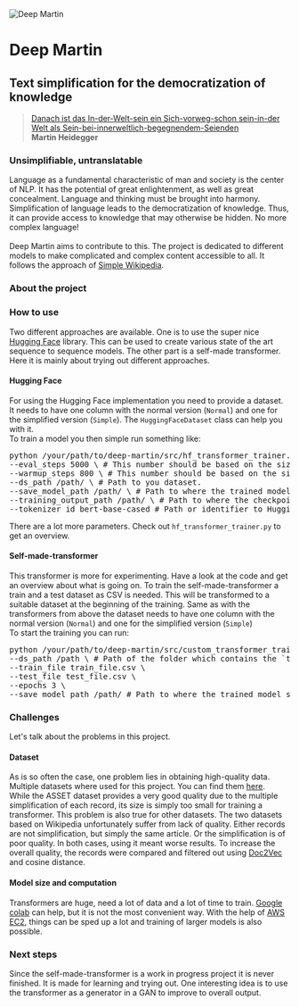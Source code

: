 <img src="https://github.com/stoffy/martin/blob/master/images/title_image.png?raw=true" alt="Deep Martin">

<h1>Deep Martin</h1>
<h2>Text simplification for the democratization of knowledge</h2>
<blockquote><a href="https://www.deepl.com/translator#de/en/Danach%20ist%20das%20In-der-Welt-sein%20ein%20Sich-vorweg-schon%20sein-in-der%20Welt%20als%20Sein-bei-innerweltlich-begegnendem-Seienden">Danach ist das In-der-Welt-sein ein Sich-vorweg-schon sein-in-der Welt als Sein-bei-innerweltlich-begegnendem-Seienden</a><br><b>Martin Heidegger</b></blockquote>
<h3>Unsimplifiable, untranslatable</h3>

<p>Language as a fundamental characteristic of man and society is the center of NLP. It has the potential of great enlightenment, as well as great concealment.  Language and thinking must be brought into harmony.
Simplification of language leads to the democratization of knowledge. Thus, it can provide access to knowledge that may otherwise be hidden. No more complex language!
<br><br>
Deep Martin aims to contribute to this.
The project is dedicated to different models to make complicated and complex content accessible to all. 
It follows the approach of <a href="https://simple.wikipedia.org/wiki/Main_Page">Simple Wikipedia</a>.</p> 

<h3>About the project</h3>

<h3>How to use</h3>

<p>Two different approaches are available. 
One is to use the super nice <a href="https://huggingface.co">Hugging Face</a> library. 
This can be used to create various state of the art sequence to sequence models. 
The other part is a self-made transformer. 
Here it is mainly about trying out different approaches.</p>
<h4>Hugging Face</h4>
<p>For using the Hugging Face implementation you need to provide a dataset. It needs to have one column with the normal version (<code>Normal</code>)
and one for the simplified version (<code>Simple</code>).
The <code>HuggingFaceDataset</code> class can help you with it.<br>To train
a model you then simple run something like:<br></p>
<pre>
python /your/path/to/deep-martin/src/hf_transformer_trainer.py \
--eval_steps 5000 \ # This number should be based on the size of the dataset. 
--warmup_steps 800 \ # This number should be based on the size of the dataset.
--ds_path /path/ \ # Path to you dataset.
--save_model_path /path/ \ # Path to where the trained model should be stored.
--training_output_path /path/ \ # Path to where the checkpoints and the training data should be stored.
--tokenizer_id bert-base-cased # Path or identifier to Hugging Face tokenizer.
</pre>
<p>There are a lot more parameters. Check out <code>hf_transformer_trainer.py</code> to get an overview.</p>

<h4>Self-made-transformer</h4>
<p>This transformer is more for experimenting. Have a look at the code and get an overview about what is going on.
To train the self-made-transformer a train and a test dataset as CSV is needed. This will be transformed
to a suitable dataset at the beginning of the training. Same as with the transformers from above the dataset needs to have one column with the normal version (<code>Normal</code>)
and one for the simplified version (<code>Simple</code>) <br>
To start the training you can run:<br></p>
<pre>
python /your/path/to/deep-martin/src/custom_transformer_trainer.py \
--ds_path /path \ # Path of the folder which contains the `train_file.csv` and the `test_file.csv`
--train_file train_file.csv \
--test_file test_file.csv \
--epochs 3 \
--save_model_path /path/ # Path to where the trained model should be stored.
</pre>

<h3>Challenges</h3>
<p>Let's talk about the problems in this project. </p>
<h4>Dataset</h4>
<p>As is so often the case, one problem lies in obtaining high-quality data.
Multiple datasets where used for this project. You can find them 
<a href="https://paperswithcode.com/task/text-simplification">here</a>.<br>
While the ASSET dataset provides a very good quality due to the multiple simplification of each record, its size is simply too small for training a transformer. 
This problem is also true for other datasets. 
The two datasets based on Wikipedia unfortunately suffer from 
lack of quality. Either records are not simplification, 
but simply the same article. Or the simplification is of poor quality. In both cases, using it meant worse results.
To increase the overall quality, the records were compared and 
filtered out using <a href="https://radimrehurek.com/gensim/models/doc2vec.html">Doc2Vec</a> and cosine distance. 
</p>

<h4>Model size and computation</h4>
<p>
Transformers are huge, need a lot of data and a lot of time to train. 
<a href="http://research.google.com/colaboratory/">Google colab</a> can help, but it is not the most convenient way. 
With the help of <a href="https://aws.amazon.com/de/ec2">AWS EC2</a>, things can be sped up a lot and training of larger models is also possible.
</p>

<h3>Next steps</h3>
<p>Since the self-made-transformer is a work in progress project it is never finished.
It is made for learning and trying out. One interesting idea is to use the
transformer as a generator in a GAN to improve to overall output.</p>



